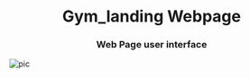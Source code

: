 <h1 align="center">Gym_landing Webpage</h1>
<h3 align="center"> Web Page user interface</h3>

![pic](https://user-images.githubusercontent.com/81943886/152588286-e80f66ca-2d06-41b2-86b0-643788a179cd.jpg)
